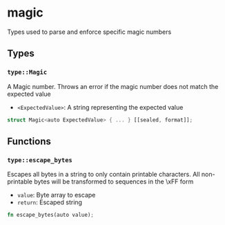 # magic
Types used to parse and enforce specific magic numbers


## Types

### `type::Magic`

A Magic number. Throws an error if the magic number does not match the expected value
- `<ExpectedValue>`: A string representing the expected value

```rust
struct Magic<auto ExpectedValue> { ... } [[sealed, format]];
```


## Functions

### `type::escape_bytes`

Escapes all bytes in a string to only contain printable characters. All non-printable bytes will be transformed to sequences in the \xFF form
- `value`: Byte array to escape
- `return`: Escaped string


```rust
fn escape_bytes(auto value);
```

